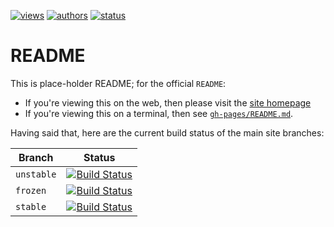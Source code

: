 [![views](https://sourcegraph.com/api/repos/github.com/nima/site/counters/views.png)](https://sourcegraph.com/github.com/nima/site)
[![authors](https://sourcegraph.com/api/repos/github.com/nima/site/badges/authors.png)](https://sourcegraph.com/github.com/nima/site)
[![status](https://sourcegraph.com/api/repos/github.com/nima/site/badges/status.png)](https://sourcegraph.com/github.com/nima/site)

# README
This is place-holder README; for the official `README`:
* If you're viewing this on the web, then please visit the [site homepage](http://nima.github.io/site/)
* If you're viewing this on a terminal, then see [`gh-pages/README.md`](https://github.com/nima/site/blob/gh-pages/README.md).

Having said that, here are the current build status of the main site branches:

| Branch     | Status |
|------------|--------|
| `unstable` | [![Build Status](https://travis-ci.org/nima/site.png?branch=unstable)](https://travis-ci.org/nima/site) |
| `frozen`   | [![Build Status](https://travis-ci.org/nima/site.png?branch=frozen)](https://travis-ci.org/nima/site) |
| `stable`   | [![Build Status](https://travis-ci.org/nima/site.png?branch=stable)](https://travis-ci.org/nima/site) |
